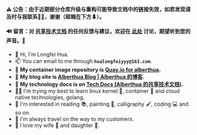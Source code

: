 #### ⚠ 公告：由于近期部分仓库升级与重构可能导致文档中的链接失效，如若发现请及时与我联系🐱‍💻，谢谢（邮箱在下方⬇）。
#### 🔊 留言：对 [共享技术文档](https://github.com/Alberthua-Perl/tech-docs/blob/master/README.md) 的任何反馈与建议，欢迎在 [此处](https://github.com/Alberthua-Perl/tech-docs/issues) 讨论，期望听到您的声音。🎉
- 👋 Hi, I'm Longfei Hua.
- 📫 You can email to me through **`hualongfeiyyy@163.com`**.
- 💾 **My container image repository is [Quay.io for alberthua](https://quay.io/user/alberthua).**
- 🔗 **My blog site is [Alberthua Blog | Alberthua 的博客](https://alberthua-perl.github.io).**
- 💎 **My technology docs is on [Tech Docs (Alberthua 的共享技术文档)](https://github.com/Alberthua-Perl/tech-docs/blob/master/README.md).**
- 👨‍💻 I'm trying my best to learn linux kernel 🐧, container 🐳 and cloud native technologies, golang.
- 👀 I'm interested in reading 📚, painting 🎨, calligraphy 🖌, coding 💻 and so on.
- 🚄 I'm always travel on the way to my customers.
- 💞 I love my wife 👩 and daughter 👧.
